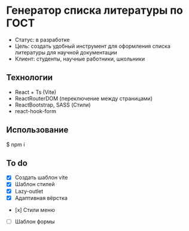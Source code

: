 # Генератор списка литературы по ГОСТ
- Статус: в разработке
- Цель: создать удобный инструмент для оформления списка литературы для научной документации
- Клиент: студенты, научные работники, школьники

## Технологии
- React + Ts (Vite)
- ReactRouterDOM (переключение между страницами)
- ReactBootstrap, SASS (Стили)
- react-hook-form

## Использование
$ npm i 

## To do
- [x] Создать шаблон vite
- [x] Шаблон стилей 
- [x] Lazy-outlet
- [x] Адаптивная вёрстка
- [х] Стили меню
- [ ] Шаблон формы
